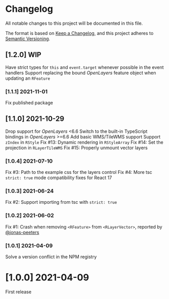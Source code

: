 # Changelog

All notable changes to this project will be documented in this file.

The format is based on [Keep a Changelog](https://keepachangelog.com/en/1.0.0/),
and this project adheres to [Semantic Versioning](https://semver.org/spec/v2.0.0.html).

## [1.2.0] WIP

Have strict types for `this` and `event.target` whenever possible in the event handlers
Support replacing the bound *OpenLayers* feature object when updating an `RFeature`

### [1.1.1] 2021-11-01

Fix published package

## [1.1.0] 2021-10-29

Drop support for *OpenLayers* <6.6
Switch to the built-in TypeScript bindings in *OpenLayers* >=6.6
Add basic WMS/TileWMS support
Support `zIndex` in `RStyle`
Fix #13: Dynamic rendering in `RStyleArray`
Fix #14: Set the projection in `RLayerTileWMS`
Fix #15: Properly unmount vector layers

### [1.0.4] 2021-07-10

Fix #3: Path to the example css for the layers control
Fix #4: More tsc `strict: true` mode compatibility fixes for React 17

### [1.0.3] 2021-06-24

Fix #2: Support importing from tsc with `strict: true`

### [1.0.2] 2021-06-02

Fix #1: Crash when removing `<RFeature>` from `<RLayerVector>`, reported by [@jonas-peeters](https://github.com/jonas-peeters)

### [1.0.1] 2021-04-09

Solve a version conflict in the NPM registry

# [1.0.0] 2021-04-09

First release